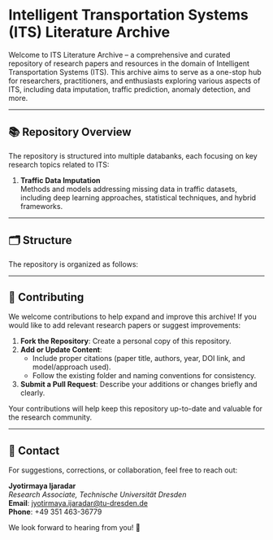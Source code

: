 # Intelligent Transportation Systems (ITS) Literature Archive
Welcome to ITS Literature Archive – a comprehensive and curated repository of research papers and resources in the domain of Intelligent Transportation Systems (ITS). This archive aims to serve as a one-stop hub for researchers, practitioners, and enthusiasts exploring various aspects of ITS, including data imputation, traffic prediction, anomaly detection, and more.

---

## **📚 Repository Overview**

The repository is structured into multiple databanks, each focusing on key research topics related to ITS:

1. **Traffic Data Imputation**  
   Methods and models addressing missing data in traffic datasets, including deep learning approaches, statistical techniques, and hybrid frameworks.  

---

## **🗂️ Structure**

The repository is organized as follows:

---

## **📝 Contributing**

We welcome contributions to help expand and improve this archive! If you would like to add relevant research papers or suggest improvements:

1. **Fork the Repository**: Create a personal copy of this repository.
2. **Add or Update Content**:  
   - Include proper citations (paper title, authors, year, DOI link, and model/approach used).  
   - Follow the existing folder and naming conventions for consistency.
3. **Submit a Pull Request**: Describe your additions or changes briefly and clearly.

Your contributions will help keep this repository up-to-date and valuable for the research community.  

---

## **📧 Contact**

For suggestions, corrections, or collaboration, feel free to reach out:

**Jyotirmaya Ijaradar**  
*Research Associate, Technische Universität Dresden*  
**Email**: jyotirmaya.ijaradar@tu-dresden.de  
**Phone**: +49 351 463-36779  

We look forward to hearing from you! 🚦
